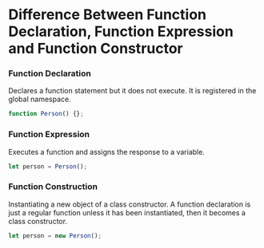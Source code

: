 # Difference Between Function Declaration, Function Expression and Function Constructor

### Function Declaration
Declares a function statement but it does not execute. It is registered in the global namespace.
```javascript
function Person() {};
```
### Function Expression
Executes a function and assigns the response to a variable.
```javascript
let person = Person();
```
### Function Construction
Instantiating a new object of a class constructor. A function declaration is just a regular function unless it has been instantiated, then it becomes a class constructor.
```javascript
let person = new Person();
```